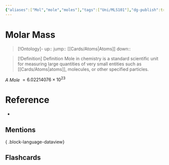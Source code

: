 ```yaml
---
{"aliases":["Mol","mole","moles"],"tags":["Uni/MLS101"],"dg-publish":true,"permalink":"/cards/molar-mass/","dgPassFrontmatter":true}
---
```


# Molar Mass

> [!Ontology]-
> up:: 
> jump:: [[Cards/Atoms\|Atoms]]
> down:: 

> [!Definition] Definition
> Mole in chemistry is a standard scientific unit for measuring large quantities of very small entities such as [[Cards/Atoms\|atoms]], molecules, or other specified particles.

*A Mole* $=6.02214076 × 10^{23}$

# Reference
- 

## Mentions

{ .block-language-dataview}

## Flashcards
